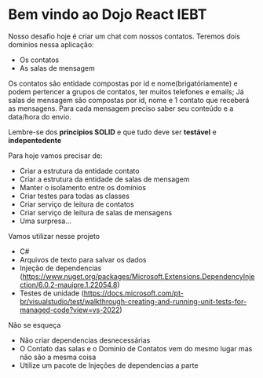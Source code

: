 # Bem vindo ao Dojo React IEBT


Nosso desafio hoje é criar um chat com nossos contatos.
Teremos dois dominios nessa aplicação:
* Os contatos
* As salas de mensagem

Os contatos são entidade compostas por id e nome(brigatóriamente) e podem pertencer a grupos de contatos, ter muitos telefones e emails;
Já salas de mensagem são compostas por id, nome e 1 contato que receberá as mensagens. Para cada mensagem preciso saber seu conteúdo e a data/hora do envio.


Lembre-se dos **principios SOLID** e que tudo deve ser **testável** e **indepentedente**
          
Para hoje vamos precisar de:

  * Criar a estrutura da entidade contato
  * Criar a estrutura da entidade de salas de mensagem
  * Manter o isolamento entre os dominios
  * Criar testes para todas as classes
  * Criar serviço de leitura de contatos
  * Criar serviço de leitura de salas de mensagens
  * Uma surpresa...

Vamos utilizar nesse projeto
  * C#
  * Arquivos de texto para salvar os dados
  * Injeção de dependencias (https://www.nuget.org/packages/Microsoft.Extensions.DependencyInjection/6.0.2-mauipre.1.22054.8)
  * Testes de unidade (https://docs.microsoft.com/pt-br/visualstudio/test/walkthrough-creating-and-running-unit-tests-for-managed-code?view=vs-2022)

Não se esqueça
  * Não criar dependencias desnecessárias
  * O Contato das salas e o Dominio de Contatos vem do mesmo lugar mas não são a mesma coisa
  * Utilize um pacote de Injeções de dependencias a parte
